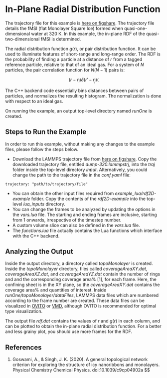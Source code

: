 # In-Plane Radial Distribution Function

The trajectory file for this example is [here on
figshare](https://figshare.com/articles/In_plane_2D_RDF_LAMMPS_Trajectory/11448711).
The trajectory file details the fMSI (flat Monolayer Square Ice) formed when quasi-one-dimensional water at 320 K. In this example, the in-plane RDF of the quasi-two-dimensional fMSI is determined.

The radial distribution function $g(r)$, or pair distribution function. It
can be used to illuminate features of short-range and long-range order. The RDF
is the probability of finding a particle at a distance of $r$ from a tagged
reference particle, relative to that of an ideal gas. For a system of $N$
particles, the pair correlation function for $N(N-1)$ pairs is:

$$
 (r-r_i) \delta (r'-r_j) \langle $$

The C++ backend code essentially bins distances between pairs of particles, and normalizes the resulting histogram. The normalization is done with respect to an ideal gas.

On running the example, an output top-level directory named _runOne_ is created.

## Steps to Run the Example

In order to run this example, without making any changes to the example files, please follow the steps below.

- Download the LAMMPS trajectory file from [here on
  figshare](https://figshare.com/articles/In_plane_2D_RDF_LAMMPS_Trajectory/11448711).
  Copy the downloaded trajectory file, entitled _dump-320.lammpstrj_,
  into the _traj_ folder inside the top-level directory _input_. Alternatively,
  you could change the path to the trajectory file in the _conf.yaml_ file:

```{.lua}
trajectory: "path/to/trajectory/file"
```

- You can obtain the other input files required from _example_lua/rdf2D-example_
  folder. Copy the contents of the _rdf2D-example_ into the top-level _lua_inputs_
  directory.
- You can change the frames to be analyzed by updating the options in the
  _vars.lua_ file. The starting and ending frames are inclusive, starting from 1
  onwards, irrespective of the timestep number.
- A custom volume slice can also be defined in the _vars.lua_ file.
- The _functions.lua_ file actually contains the Lua functions which interface
  with the C++ backend.

## Analyzing the Output

Inside the output directory, a directory called _topoMonolayer_ is created. Inside the
_topoMonolayer_ directory, files called _coverageAreaXY.dat_, _coverageAreaXZ.dat_, and _coverageAreaYZ.dat_ contain the number of rings and and the corresponding coverage area% [1], for each frame. Here, the confining sheet is in the XY plane, so the _coverageAreaXY.dat_ contains the coverage area% and quantities of interest. Inside
_runOne/topoMonolayer/dataFiles_, LAMMPS data files which are numbered according to
the frame number are created. These data files can be visualized in
[OVITO](https://www.ovito.org/) or [VMD](http://www.ks.uiuc.edu/Research/vmd/),
although OVITO is recommended for optimal type visualization.

The output file _rdf.dat_ contains the values of $r$ and $g(r)$ in each column, and can be plotted to obtain the in-plane radial distribution function. For a better and less grainy plot, you should use more frames for the RDF.

## References

1. Goswami, A., & Singh, J. K. (2020). A general topological network criterion for exploring the structure of icy nanoribbons and monolayers. Physical Chemistry Chemical Physics. doi:10.1039/c9cp04902a
$$
